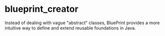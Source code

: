 # blueprint_creator
Instead of dealing with vague "abstract" classes, BluePrint provides a more intuitive way to define and extend reusable foundations in Java.

